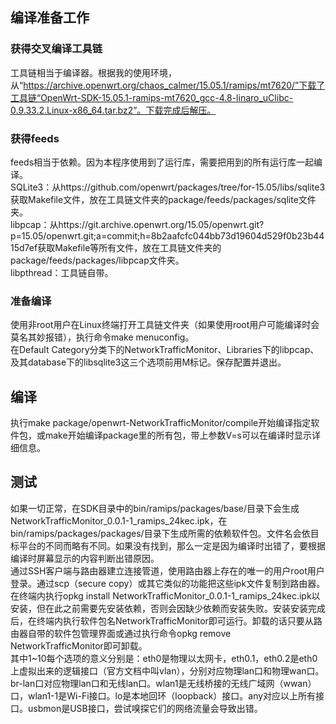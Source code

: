 ## 编译准备工作  
### 获得交叉编译工具链  
工具链相当于编译器。根据我的使用环境，从“https://archive.openwrt.org/chaos_calmer/15.05.1/ramips/mt7620/”下载了工具链“OpenWrt-SDK-15.05.1-ramips-mt7620_gcc-4.8-linaro_uClibc-0.9.33.2.Linux-x86_64.tar.bz2”。下载完成后解压。  
### 获得feeds  
feeds相当于依赖。因为本程序使用到了运行库，需要把用到的所有运行库一起编译。  
SQLite3：从https://github.com/openwrt/packages/tree/for-15.05/libs/sqlite3获取Makefile文件，放在工具链文件夹的package/feeds/packages/sqlite文件夹。  
libpcap：从https://git.archive.openwrt.org/15.05/openwrt.git?p=15.05/openwrt.git;a=commit;h=8b2aafcfc044bb73d19604d529f0b23b4415d7ef获取Makefile等所有文件，放在工具链文件夹的package/feeds/packages/libpcap文件夹。  
libpthread：工具链自带。  
### 准备编译  
使用非root用户在Linux终端打开工具链文件夹（如果使用root用户可能编译时会莫名其妙报错），执行命令make menuconfig。  
在Default Category分类下的NetworkTrafficMonitor、Libraries下的libpcap、及其database下的libsqlite3这三个选项前用M标记。保存配置并退出。  
## 编译  
执行make package/openwrt-NetworkTrafficMonitor/compile开始编译指定软件包，或make开始编译package里的所有包，带上参数V=s可以在编译时显示详细信息。  
## 测试  
如果一切正常，在SDK目录中的bin/ramips/packages/base/目录下会生成NetworkTrafficMonitor_0.0.1-1_ramips_24kec.ipk，在bin/ramips/packages/packages/目录下生成所需的依赖软件包。文件名会依目标平台的不同而略有不同。如果没有找到，那么一定是因为编译时出错了，要根据编译时屏幕显示的内容判断出错原因。  
通过SSH客户端与路由器建立连接管道，使用路由器上存在的唯一的用户root用户登录。通过scp（secure copy）或其它类似的功能把这些ipk文件复制到路由器。  
在终端内执行opkg install NetworkTrafficMonitor_0.0.1-1_ramips_24kec.ipk以安装，但在此之前需要先安装依赖，否则会因缺少依赖而安装失败。安装安装完成后，在终端内执行软件包名NetworkTrafficMonitor即可运行。卸载的话只要从路由器自带的软件包管理界面或通过执行命令opkg remove NetworkTrafficMonitor即可卸载。  
其中1~10每个选项的意义分别是：eth0是物理以太网卡，eth0.1，eth0.2是eth0上虚拟出来的逻辑接口（官方文档中叫vlan），分别对应物理lan口和物理wan口。br-lan口对应物理lan口和无线lan口。wlan1是无线桥接的无线广域网（wwan）口，wlan1-1是Wi-Fi接口。lo是本地回环（loopback）接口。any对应以上所有接口。usbmon是USB接口，尝试嗅探它们的网络流量会导致出错。

